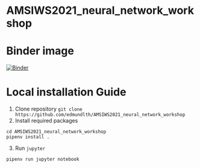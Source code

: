 
# AMSIWS2021_neural_network_workshop

# Binder image
[![Binder](https://mybinder.org/badge_logo.svg)](https://mybinder.org/v2/gh/edmundlth/AMSIWS2021_neural_network_workshop/main)

# Local installation Guide
 1. Clone repository 
 ```git clone https://github.com/edmundlth/AMSIWS2021_neural_network_workshop```
 2. Install required packages
 ```
 cd AMSIWS2021_neural_network_workshop
 pipenv install . 
 ```
 3. Run `jupyter`
 ```
 pipenv run jupyter notebook
 ```

